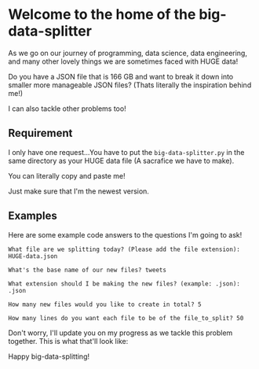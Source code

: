 # Welcome to the home of the big-data-splitter

As we go on our journey of programming, data science, data engineering, and many other lovely things we are sometimes faced with HUGE data!

Do you have a JSON file that is 166 GB and want to break it down into smaller more manageable JSON files? (Thats literally the inspiration behind me!)

I can also tackle other problems too!

## Requirement
I only have one request...You have to put the `big-data-splitter.py` in the same directory as your HUGE data file (A sacrafice we have to make). 

You can literally copy and paste me! 

Just make sure that I'm the newest version.

## Examples
Here are some example code answers to the questions I'm going to ask!

```
What file are we splitting today? (Please add the file extension): HUGE-data.json

What's the base name of our new files? tweets

What extension should I be making the new files? (example: .json): .json

How many new files would you like to create in total? 5

How many lines do you want each file to be of the file_to_split? 50
```

Don't worry, I'll update you on my progress as we tackle this problem together. 
This is what that'll look like:








Happy big-data-splitting!
